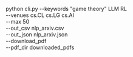 python cli.py --keywords "game theory" LLM RL \
    --venues cs.CL cs.LG cs.AI \
    --max 50 \
    --out_csv nlp_arxiv.csv \
    --out_json nlp_arxiv.json \
    --download_pdf \
    --pdf_dir downloaded_pdfs